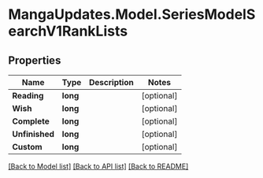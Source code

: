 # MangaUpdates.Model.SeriesModelSearchV1RankLists

## Properties

Name | Type | Description | Notes
------------ | ------------- | ------------- | -------------
**Reading** | **long** |  | [optional] 
**Wish** | **long** |  | [optional] 
**Complete** | **long** |  | [optional] 
**Unfinished** | **long** |  | [optional] 
**Custom** | **long** |  | [optional] 

[[Back to Model list]](../README.md#documentation-for-models) [[Back to API list]](../README.md#documentation-for-api-endpoints) [[Back to README]](../README.md)

